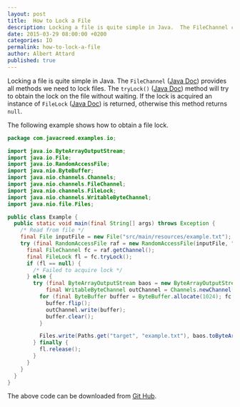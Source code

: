 ```yaml
---
layout: post
title:  How to Lock a File
description: Locking a file is quite simple in Java.  The FileChannel class provides all methods we need to lock files.  The tryLock() method will try to obtain the lock on the file without waiting.  If the lock is acquired an instance of FileLock is returned, otherwise this method returns null
date: 2015-03-29 08:00:00 +0200
categories: IO
permalink: how-to-lock-a-file
author: Albert Attard
published: true
---
```


Locking a file is quite simple in Java.  The `FileChannel` ([Java Doc](http://docs.oracle.com/javase/7/docs/api/java/nio/channels/FileChannel.html)) provides all methods we need to lock files.  The `tryLock()` ([Java Doc](http://docs.oracle.com/javase/7/docs/api/java/nio/channels/FileChannel.html#tryLock())) method will try to obtain the lock on the file without waiting.  If the lock is acquired an instance of `FileLock` ([Java Doc](http://docs.oracle.com/javase/7/docs/api/java/nio/channels/FileLock.html)) is returned, otherwise this method returns `null`.

The following example shows how to obtain a file lock.

```java
package com.javacreed.examples.io;

import java.io.ByteArrayOutputStream;
import java.io.File;
import java.io.RandomAccessFile;
import java.nio.ByteBuffer;
import java.nio.channels.Channels;
import java.nio.channels.FileChannel;
import java.nio.channels.FileLock;
import java.nio.channels.WritableByteChannel;
import java.nio.file.Files;

public class Example {
  public static void main(final String[] args) throws Exception {
    /* Read from file */
    final File inputFile = new File("src/main/resources/example.txt");
    try (final RandomAccessFile raf = new RandomAccessFile(inputFile, "rw")) {
      final FileChannel fc = raf.getChannel();
      final FileLock fl = fc.tryLock();
      if (fl == null) {
        /* Failed to acquire lock */
      } else {
        try (final ByteArrayOutputStream baos = new ByteArrayOutputStream();
            final WritableByteChannel outChannel = Channels.newChannel(baos)) {
          for (final ByteBuffer buffer = ByteBuffer.allocate(1024); fc.read(buffer) != -1;) {
            buffer.flip();
            outChannel.write(buffer);
            buffer.clear();
          }

          Files.write(Paths.get("target", "example.txt"), baos.toByteArray());
        } finally {
          fl.release();
        }
      }
    }
  }
}
```

The above code can be downloaded from [Git Hub](https://github.com/javacreed/how-to-lock-a-file.git).
